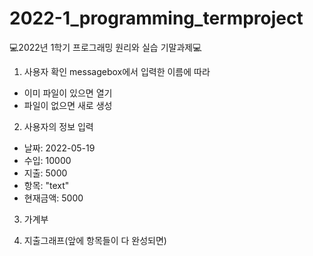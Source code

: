 # 2022-1_programming_termproject
💻2022년 1학기 프로그래밍 원리와 실습 기말과제💻

1. 사용자 확인
messagebox에서 입력한 이름에 따라
- 이미 파일이 있으면 열기
- 파일이 없으면 새로 생성

2. 사용자의 정보 입력
* 날짜: 2022-05-19
* 수입: 10000
* 지출: 5000
* 항목: "text"
* 현재금액: 5000

3. 가계부<br>

4. 지출그래프(앞에 항목들이 다 완성되면)
